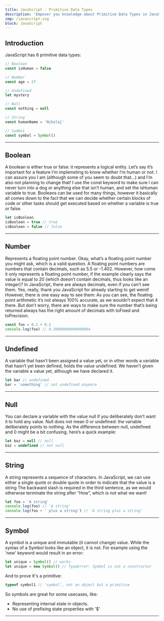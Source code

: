 ```yaml
---
title: JavaScript - Primitive Data Types
description: 'Empover you knowledge about Primitive Data Types in JavaScript!'
img: /javascript.svg
block: JavaScript
---
```


## Introduction

JavaScript has 6 primitive data types:

```js
// Boolean
const isHuman = false

// Number
const age = 27

// Undefined
let mystery

// Null
const nothing = null

// String
const humanName = 'Nikolaj'

// Symbol
const symbol = Symbol()
```

---

## Boolean

A boolean is either true or false: it represents a logical entity. Let’s say it’s important for a feature I’m implemeting to know whether I’m human or not. I can assure you I am (although some of you seem to doubt that…) and I’m also not planning to change that! I use the const keyword to make sure I can never turn into a dog or anything else that isn’t human, and set the isHuman variable to true.
Booleans can be used for many things, however it basically all comes down to the fact that we can decide whether certain blocks of code or other tasks should get executed based on whether a variable is true or false.

```js
let isBoolean
isBoolean = true // true
isBoolean = false // false
```

---

## Number

Represents a floating point number. Okay, what’s a floating point number you might ask, which is a valid question. A floating point numbers are numbers that contain decimals, such as 5.5 or -1.402. However, how come it only represents a floating point number, if the example clearly says the value is equal to 20 (which doesn’t contain decimals, thus looks like an integer)?
In JavaScript, there are always decimals, even if you can’t see them. Yes, really, thank you JavaScript for already starting to get weird! However, there is one easy way to see them:
As you can see, the floating point arithmetic it’s not always 100% accurate, as we wouldn’t expect that 4 there. But don’t worry, there are ways to make sure the number that’s being returned always has the right amount of decimals with toFixed and toPrecision.

```js
const foo = 0.1 + 0.2
console.log(foo) // 0.30000000000000004
```

---

## Undefined

A variable that hasn’t been assigned a value yet, or in other words a variable that hasn’t yet been defined, holds the value undefined. We haven’t given the variable a value yet, although we have declared it.

```js
let bar // undefined
bar = 'something' // not undefined anymore
```

---

## Null

You can declare a variable with the value null if you deliberately don’t want it to hold any value. Null does not mean 0 or undefined: the variable deliberately points to nothing. As the difference between null, undefined and 0 might be a bit confusing, here’s a quick example:

```js
let baz = null // null
baz = undefined // not null
```

---

## String

A string represents a sequence of characters. In JavaScript, we can use either a single quote or double quote in order to indicate that the value is a string
The backward slash is required in the third sentence, as we would otherwise terminate the string after “How”, which is not what we want!

```js
let foo = 'A string'
console.log(foo) // 'A string'
console.log(foo + ' plus a string') // 'A string plus a string'
```

---

## Symbol

A symbol is a unique and immutable (it cannot change) value.
While the syntax of a Symbol looks like an object, it is not.
For example using the 'new' keyword would result in an error:

```js
let unique = Symbol() // works
let unique = new Symbol() // TypeError: Symbol is not a constructor
```

And to prove It's a primitive:

```js
typeof symbol1 // 'symbol', not an object but a primitive
```

So symbols are great for some usecases, like:
- Representing internal state in objects.
- No use of prefixing state properties with '$'

---
